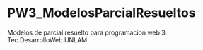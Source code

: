 # PW3_ModelosParcialResueltos
Modelos de parcial resuelto para programacion web 3. Tec.DesarrolloWeb.UNLAM
